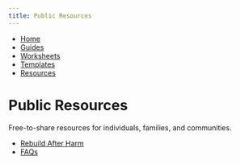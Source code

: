 ```yaml
---
title: Public Resources
---
```


<link rel="stylesheet" href="../style.css">

<nav>
  <ul>
    <li><a href="../index.html">Home</a></li>
    <li><a href="../Guides/">Guides</a></li>
    <li><a href="../Worksheets/">Worksheets</a></li>
    <li><a href="../Templates/">Templates</a></li>
    <li><a href="../Public-Resources/">Resources</a></li>
  </ul>
</nav>

# Public Resources

Free-to-share resources for individuals, families, and communities.

- [Rebuild After Harm](./Rebuild_After_Harm.html)
- [FAQs](./FAQs.html)
